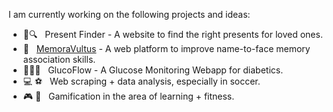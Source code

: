 I am currently working on the following projects and ideas:

- 🎁🔍 &nbsp; Present Finder - A website to find the right presents for loved ones.
- 🧠 &nbsp; [MemoraVultus](https://github.com/EinGuterWaran/MemoraVultus) - A web platform to improve name-to-face memory association skills.
- 🧑🏾‍⚕️  &nbsp; GlucoFlow - A Glucose Monitoring Webapp for diabetics.
- :computer: :soccer: &nbsp; Web scraping + data analysis, especially in soccer.
- :video_game: :muscle: &nbsp; Gamification in the area of learning + fitness.
